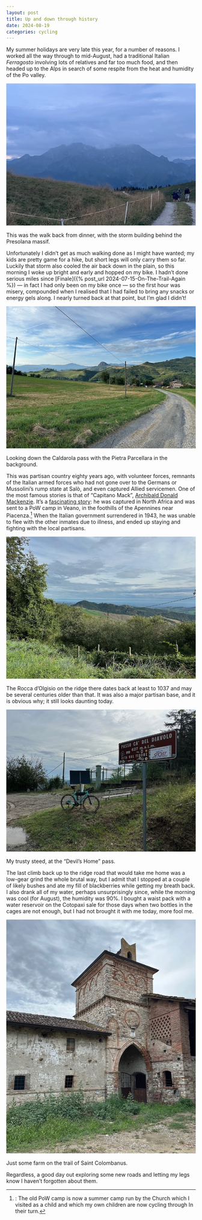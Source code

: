 ```yaml
---
layout: post
title: Up and down through history
date: 2024-08-19
categories: cycling
---
```


My summer holidays are very late this year, for a number of reasons. I worked all the way through to mid-August, had a traditional Italian *Ferragosto* involving lots of relatives and far too much food, and then headed up to the Alps in search of some respite from the heat and humidity of the Po valley. 

![](/images/IMG_8884.jpeg)

This was the walk back from dinner, with the storm building behind the Presolana massif.

Unfortunately I didn’t get as much walking done as I might have wanted; my kids are pretty game for a hike, but short legs will only carry them so far. Luckily that storm also cooled the air back down in the plain, so this morning I woke up bright and early and hopped on my bike. I hadn’t done serious miles since [Finale]({% post_url 2024-07-15-On-The-Trail-Again %}) — in fact I had only been on my bike once — so the first hour was misery, compounded when I realised that I had failed to bring any snacks or energy gels along. I nearly turned back at that point, but I’m glad I didn’t!

![](/images/IMG_8887.jpeg)

Looking down the Caldarola pass with the Pietra Parcellara in the background.

This was partisan country eighty years ago, with volunteer forces, remnants of the Italian armed forces who had not gone over to the Germans or Mussolini’s rump state at Salò, and even captured Allied servicemen. One of the most famous stories is that of “Capitano Mack”, [Archibald Donald Mackenzie](https://en.wikipedia.org/wiki/Archibald_Donald_Mackenzie). It’s a [fascinating story](https://www.winchestercollegeatwar.com/RollofHonour.aspx?RecID=284&TableName=ta_wwiifactfile&fromSearchPage=true): he was captured in North Africa and was sent to a PoW camp in Veano, in the foothills of the Apennines near Piacenza.[^1] When the Italian government surrendered in 1943, he was unable to flee with the other inmates due to illness, and ended up staying and fighting with the local partisans.

![](/images/IMG_8889.jpeg)

The Rocca d’Olgisio on the ridge there dates back at least to 1037 and may be several centuries older than that. It was also a major partisan base, and it is obvious why; it still looks daunting today.

![](/images/IMG_8888.jpeg)

My trusty steed, at the “Devil’s Home” pass.

The last climb back up to the ridge road that would take me home was a low-gear grind the whole brutal way, but I admit that I stopped at a couple of likely bushes and ate my fill of blackberries while getting my breath back. I also drank all of my water, perhaps unsurprisingly since, while the morning was cool (for August), the humidity was 90%. I bought a waist pack with a water reservoir on the Cotopaxi sale for those days when two bottles in the cages are not enough, but I had not brought it with me today, more fool me.

![](/images/IMG_8892.jpeg)

Just some farm on the trail of Saint Colombanus.

Regardless, a good day out exploring some new roads and letting my legs know I haven’t forgotten about them.

[^1]:: The old PoW camp is now a summer camp run by the Church[^2] which I visited as a child and which my own children are now cycling through In their turn.
[^2]: Re-reading this, I realised that I should specify: in Italy, unless a qualification is added, the Church is always the Catholic Church. Oriana Fallaci, famously a lifelong atheist, switched to calling herself a “Christian atheist” in deference to the weight of the Church in Italian cultural life.